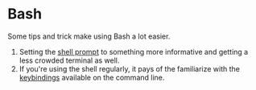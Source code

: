 # Bash

Some tips and trick make using Bash a lot easier.

  1. Setting the [shell prompt](Ps1.md) to something more informative and
     getting a less crowded terminal as well.
  1. If you're using the shell regularly, it pays of the familiarize with
    the [keybindings](keybindings.md) available on the command line.
